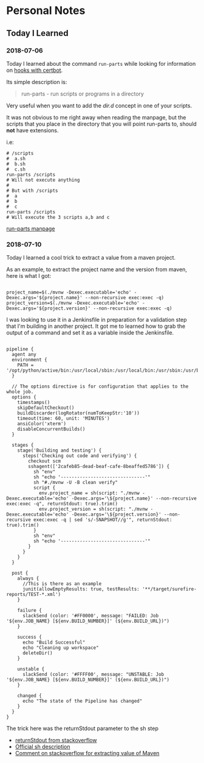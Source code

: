 # Personal Notes

## Today I Learned

### 2018-07-06

Today I learned about the command `run-parts` while looking for information on [hooks with certbot](https://stackoverflow.com/questions/42300579/letsencrypt-certbot-multiple-renew-hooks).

Its simple description is:
> run-parts - run scripts or programs in a directory

Very useful when you want to add the *dir.d* concept in one of your scripts.

It was not obvious to me right away when reading the manpage, but the scripts that you place in the directory that you will point run-parts to, should **not** have extensions.

i.e:
```
# /scripts
#  a.sh
#  b.sh
#  c.sh
run-parts /scripts
# Will not execute anything
#
# But with /scripts
#  a
#  b
#  c
run-parts /scripts
# Will execute the 3 scripts a,b and c
```

[run-parts manpage](http://manpages.ubuntu.com/manpages/bionic/man8/run-parts.8.html)



### 2018-07-10

Today I learned a cool trick to extract a value from a maven project.

As an example, to extract the project name and the version from maven, here is what I got:

```

project_name=$(./mvnw -Dexec.executable='echo' -Dexec.args='${project.name}' --non-recursive exec:exec -q)
project_version=$(./mvnw -Dexec.executable='echo' -Dexec.args='${project.version}' --non-recursive exec:exec -q)

```

I was looking to use it in a Jenkinsfile in preparation for a validation step that I'm building in another project. It got me to learned how to grab the output of a command and set it as a variable inside the Jenkinsfile.

```

pipeline {
  agent any
  environment {
    PATH = '/opt/python/active/bin:/usr/local/sbin:/usr/local/bin:/usr/sbin:/usr/bin:/sbin:/bin'
  }

  // The options directive is for configuration that applies to the whole job.
  options {
    timestamps()
    skipDefaultCheckout()
    buildDiscarder(logRotator(numToKeepStr:'10'))
    timeout(time: 60, unit: 'MINUTES')
    ansiColor('xterm')
    disableConcurrentBuilds()
  }

  stages {
    stage('Building and testing') {
      steps('Checking out code and verifying') {
        checkout scm
        sshagent(['2cafeb85-dead-beaf-cafe-8beaffed5786']) {
          sh "env"
          sh "echo '-------------------------------'"
          sh "#./mvnw -U -B clean verify"
          script {
            env.project_name = sh(script: "./mvnw -Dexec.executable='echo' -Dexec.args='\${project.name}' --non-recursive exec:exec -q", returnStdout: true).trim()
            env.project_version = sh(script: "./mvnw -Dexec.executable='echo' -Dexec.args='\${project.version}' --non-recursive exec:exec -q | sed 's/-SNAPSHOT//g'", returnStdout: true).trim()
          }
          sh "env"
          sh "echo '-------------------------------'"
        }
      }
    }
  }

  post {
    always {
      //This is there as an example
      junit(allowEmptyResults: true, testResults: '**/target/surefire-reports/TEST-*.xml')
    }

    failure {
      slackSend (color: '#FF0000', message: "FAILED: Job '${env.JOB_NAME} [${env.BUILD_NUMBER}]' (${env.BUILD_URL})")
    }

    success {
      echo "Build Successful"
      echo "Cleaning up workspace"
      deleteDir()
    }

    unstable {
      slackSend (color: '#FFFF00', message: "UNSTABLE: Job '${env.JOB_NAME} [${env.BUILD_NUMBER}]' (${env.BUILD_URL})")
    }

    changed {
      echo "The state of the Pipeline has changed"
    }
  }
}

```

The trick here was the returnStdout parameter to the sh step

* [returnStdout from stackoverflow](https://stackoverflow.com/questions/36547680/how-to-do-i-get-the-output-of-a-shell-command-executed-using-into-a-variable-fro)
* [Official sh description](https://jenkins.io/doc/pipeline/steps/workflow-durable-task-step/#sh-shell-script)
* [Comment on stackoverflow for extracting value of Maven](https://stackoverflow.com/a/36572816/1828564)
